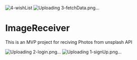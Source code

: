 ![4-wishList](https://github.com/jamshidbahadori19/ImageReceiver/assets/90925794/a0ed364c-1402-4912-914d-0378132d383e)
![Uploading 3-fetchData.png…]()
# ImageReceiver
This is an MVP project for reciving Photos from  unsplash API


![Uploading 2-login.png…]()
![Uploading 1-signUp.png…]()
